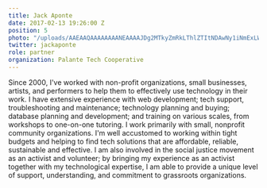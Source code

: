 ```yaml
---
title: Jack Aponte
date: 2017-02-13 19:26:00 Z
position: 5
photo: "/uploads/AAEAAQAAAAAAAANEAAAAJDg2MTkyZmRkLThlZTItNDAwNy1iNmExLWVjM2FkMWQyMzk3MQ.jpg"
twitter: jackaponte
role: partner
organization: Palante Tech Cooperative
---
```


Since 2000, I've worked with non-profit organizations, small businesses, artists, and performers to help them to effectively use technology in their work. I have extensive experience with web development; tech support, troubleshooting and maintenance; technology planning and buying; database planning and development; and training on various scales, from workshops to one-on-one tutoring. I work primarily with small, nonprofit community organizations. I'm well accustomed to working within tight budgets and helping to find tech solutions that are affordable, reliable, sustainable and effective. I am also involved in the social justice movement as an activist and volunteer; by bringing my experience as an activist together with my technological expertise, I am able to provide a unique level of support, understanding, and commitment to grassroots organizations.
